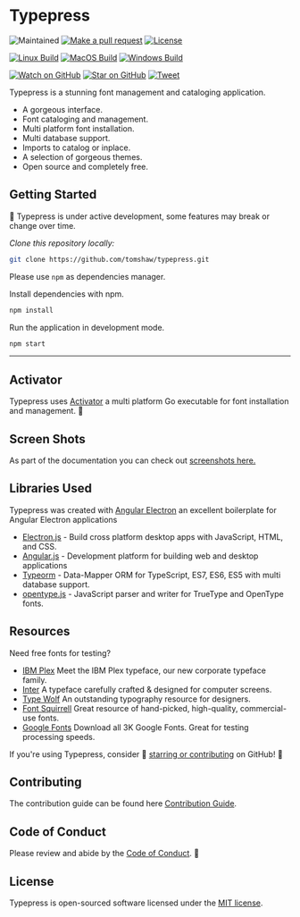 # Typepress

![Maintained][maintained-badge]
[![Make a pull request][prs-badge]][prs]
[![License][license-badge]](LICENSE.md)

[![Linux Build][linux-build-badge]][linux-build]
[![MacOS Build][macos-build-badge]][macos-build]
[![Windows Build][windows-build-badge]][windows-build]

[![Watch on GitHub][github-watch-badge]][github-watch]
[![Star on GitHub][github-star-badge]][github-star]
[![Tweet][twitter-badge]][twitter]

Typepress is a stunning font management and cataloging application. 

- A gorgeous interface.
- Font cataloging and management.
- Multi platform font installation.
- Multi database support.
- Imports to catalog or inplace.
- A selection of gorgeous themes.
- Open source and completely free.

## Getting Started

🔧 Typepress is under active development, some features may break or change over time.

*Clone this repository locally:*

``` bash
git clone https://github.com/tomshaw/typepress.git
```

Please use `npm` as dependencies manager. 

Install dependencies with npm.

``` bash
npm install
```

Run the application in development mode.

``` bash
npm start
```

---

## Activator

Typepress uses [Activator](https://github.com/tomshaw/activator) a multi platform Go executable for font installation and management. 📡

## Screen Shots

As part of the documentation you can check out [screenshots here.](docs/screenshots/readme.md)

## Libraries Used

Typepress was created with [Angular Electron](https://github.com/maximegris/angular-electron) an excellent boilerplate for Angular Electron applications

+ [Electron.js](https://electronjs.org) - Build cross platform desktop apps with JavaScript, HTML, and CSS.
+ [Angular.js](https://github.com/angular/angular) - Development platform for building web and desktop applications
+ [Typeorm](https://github.com/typeorm/typeorm) - Data-Mapper ORM for TypeScript, ES7, ES6, ES5 with multi database support.
+ [opentype.js](https://github.com/opentypejs/opentype.js) - JavaScript parser and writer for TrueType and OpenType fonts.

## Resources
Need free fonts for testing?

+ [IBM Plex](https://github.com/IBM/plex) Meet the IBM Plex typeface, our new corporate typeface family.
+ [Inter](https://github.com/rsms/inter/releases/tag/v3.19) A typeface carefully crafted & designed for computer screens.
+ [Type Wolf](https://www.typewolf.com/google-fonts) An outstanding typography resource for designers.
+ [Font Squirrell](https://www.fontsquirrel.com/) Great resource of hand-picked, high-quality, commercial-use fonts.
+ [Google Fonts](https://github.com/google/fonts) Download all 3K Google Fonts. Great for testing processing speeds. 

If you're using Typepress, consider 🌟 [starring or contributing][repo] on GitHub! 🎉

## Contributing

The contribution guide can be found here [Contribution Guide](CONTRIBUTING.md).

## Code of Conduct

Please review and abide by the [Code of Conduct](CODE_OF_CONDUCT.md). 🚫

## License

Typepress is open-sourced software licensed under the [MIT license](https://opensource.org/licenses/MIT).

[repo]: https://github.com/tomshaw/typepress

[maintained-badge]: https://img.shields.io/badge/maintained-yes-brightgreen
[license-badge]: https://img.shields.io/badge/license-MIT-blue.svg
[license]: https://github.com/tomshaw/typepress/blob/main/LICENSE.md
[prs-badge]: https://img.shields.io/badge/PRs-welcome-red.svg
[prs]: http://makeapullrequest.com

[linux-build-badge]: https://github.com/tomshaw/typepress/workflows/Linux%20Build/badge.svg
[linux-build]: https://github.com/tomshaw/typepress/actions?query=workflow%3A%22Linux+Build%22
[macos-build-badge]: https://github.com/tomshaw/typepress/workflows/MacOS%20Build/badge.svg
[macos-build]: https://github.com/tomshaw/typepress/actions?query=workflow%3A%22MacOS+Build%22
[windows-build-badge]: https://github.com/tomshaw/typepress/workflows/Windows%20Build/badge.svg
[windows-build]: https://github.com/tomshaw/typepress/actions?query=workflow%3A%22Windows+Build%22

[github-watch-badge]: https://img.shields.io/github/watchers/tomshaw/typepress.svg?style=social
[github-watch]: https://github.com/tomshaw/typepress/watchers
[github-star-badge]: https://img.shields.io/github/stars/tomshaw/typepress.svg?style=social
[github-star]: https://github.com/tomshaw/typepress/stargazers
[twitter]: https://twitter.com/intent/tweet?text=Check%20out%20typepress!%20https://github.com/tomshaw/typepress%20%F0%9F%91%8D
[twitter-badge]: https://img.shields.io/twitter/url/https/github.com/tomshaw/typepress.svg?style=social
